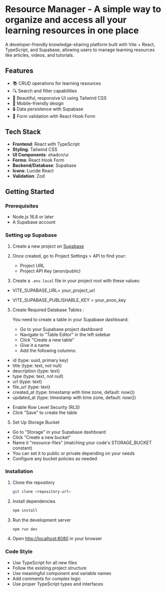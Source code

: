 
# Resource Manager - A simple way to organize and access all your learning resources in one place

A developer-friendly knowledge-sharing platform built with Vite + React, TypeScript, and Supabase, allowing users to manage learning resources like articles, videos, and tutorials.

## Features

- 📚 CRUD operations for learning resources
- 🔍 Search and filter capabilities
- 🎨 Beautiful, responsive UI using Tailwind CSS
- 📱 Mobile-friendly design
- 🔒 Data persistence with Supabase
- 🎯 Form validation with React Hook Form


## Tech Stack

- **Frontend**: React with TypeScript
- **Styling**: Tailwind CSS
- **UI Components**: shadcn/ui
- **Forms**: React Hook Form
- **Backend/Database**: Supabase
- **Icons**: Lucide React
- **Validation**: Zod

## Getting Started

### Prerequisites

- Node.js 16.8 or later
- A Supabase account

### Setting up Supabase

1. Create a new project on [Supabase](https://supabase.com)

2. Once created, go to Project Settings > API to find your:
   - Project URL
   - Project API Key (anon/public)

3. Create a `.env.local` file in your project root with these values:
   
  * VITE_SUPABASE_URL= your_project_url
    
  * VITE_SUPABASE_PUBLISHABLE_KEY = your_anon_key
 

5. Create Required Database Tables :
 
   You need to create a table in your Supabase dashboard: 

   - Go to your Supabase project dashboard
   - Navigate to "Table Editor" in the left sidebar
   - Click "Create a new table"
   - Give it a name
   - Add the following columns:

  * id (type: uuid, primary key)
  * title (type: text, not null)
  * description (type: text)
  * type (type: text, not null)
  * url (type: text)
  * file_url (type: text)
  * created_at (type: timestamp with time zone, default: now())
  * updated_at (type: timestamp with time zone, default: now())

  - Enable Row Level Security (RLS)
  - Click "Save" to create the table

5. Set Up Storage Bucket 

- Go to "Storage" in your Supabase dashboard
- Click "Create a new bucket"
- Name it "resource-files" (matching your code's STORAGE_BUCKET constant)
- You can set it to public or private depending on your needs
- Configure any bucket policies as needed
  

### Installation

1. Clone the repository
   ```bash
   git clone <repository-url>
   ```

2. Install dependencies
   ```bash
   npm install
   ```

3. Run the development server
   ```bash
   npm run dev
   ```

4. Open [http://localhost:8080](http://localhost:8080) in your browser

### Code Style

- Use TypeScript for all new files
- Follow the existing project structure
- Use meaningful component and variable names
- Add comments for complex logic
- Use proper TypeScript types and interfaces






